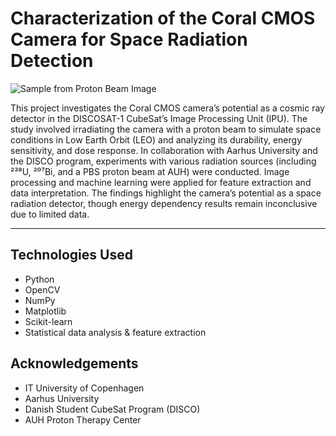# Characterization of the Coral CMOS Camera for Space Radiation Detection

![Sample from Proton Beam Image](image_sample_data/224MeV_10_000MU.jpg)

This project investigates the Coral CMOS camera’s potential as a cosmic ray detector in the DISCOSAT-1 CubeSat’s Image Processing Unit (IPU). The study involved irradiating the camera with a proton beam to simulate space conditions in Low Earth Orbit (LEO) and analyzing its durability, energy sensitivity, and dose response. In collaboration with Aarhus University and the DISCO program, experiments with various radiation sources (including ²³⁸U, ²⁰⁷Bi, and a PBS proton beam at AUH) were conducted. Image processing and machine learning were applied for feature extraction and data interpretation. The findings highlight the camera’s potential as a space radiation detector, though energy dependency results remain inconclusive due to limited data.


---

## Technologies Used

- Python
- OpenCV
- NumPy
- Matplotlib
- Scikit-learn
- Statistical data analysis & feature extraction

## Acknowledgements

- IT University of Copenhagen
- Aarhus University
- Danish Student CubeSat Program (DISCO)
- AUH Proton Therapy Center
